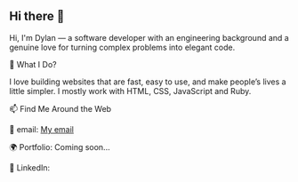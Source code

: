 ## Hi there 👋

<!--
**Dylan0593/dylan0593** is a ✨ _special_ ✨ repository because its `README.md` (this file) appears on your GitHub profile.

Here are some ideas to get you started:

- 🔭 I’m currently working on ...
- 🌱 I’m currently learning ...
- 👯 I’m looking to collaborate on ...
- 🤔 I’m looking for help with ...
- 💬 Ask me about ...
- 📫 How to reach me: ...
- 😄 Pronouns: ...
- ⚡ Fun fact: ...
-->

Hi, I'm Dylan — a software developer with an engineering background and a genuine love for turning complex problems into elegant code.

🚀 What I Do?

I love building websites that are fast, easy to use, and make people’s lives a little simpler. I mostly work with HTML, CSS, JavaScript and Ruby.

📫 Find Me Around the Web

📧 email: [My email](dakpan0593@gmail.com)

🌍 Portfolio: Coming soon...

💼 LinkedIn:
